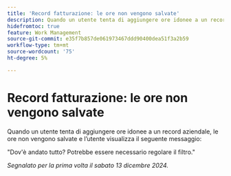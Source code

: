 ```yaml
---
title: 'Record fatturazione: le ore non vengono salvate'
description: Quando un utente tenta di aggiungere ore idonee a un record aziendale, le ore non vengono salvate e l’utente visualizza un messaggio.
hidefromtoc: true
feature: Work Management
source-git-commit: e35f7b857de061973467ddd90400dea51f3a2b59
workflow-type: tm+mt
source-wordcount: '75'
ht-degree: 5%

---
```



# Record fatturazione: le ore non vengono salvate

Quando un utente tenta di aggiungere ore idonee a un record aziendale, le ore non vengono salvate e l’utente visualizza il seguente messaggio:

&quot;Dov&#39;è andato tutto? Potrebbe essere necessario regolare il filtro.&quot;

_Segnalato per la prima volta il sabato 13 dicembre 2024._
